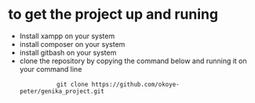 <h1> to get the project up and runing</h1>
<ul>
    <li>Install xampp on your system</li>
    <li>install composer on your system</li>
    <li>install gitbash on your system</li>
    <li>clone the repository by copying the command below and running it on your command line</li>
    <pre>
        <code> git clone https://github.com/okoye-peter/genika_project.git </code>
    </pre>

</ul>